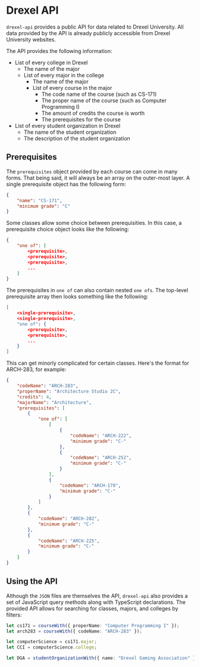 # Drexel API

`drexel-api` provides a public API for data related to Drexel University. All data provided by the API is already publicly accessible from Drexel University websites. 

The API provides the following information:

- List of every college in Drexel
    - The name of the major
    - List of every major in the college
        - The name of the major
        - List of every course in the major
            - The code name of the course (such as CS-171)
            - The proper name of the course (such as Computer Programming I)
            - The amount of credits the course is worth
            - The prerequisites for the course
- List of every student organization in Drexel
    - The name of the student organization
    - The description of the student organization

## Prerequisites
The `prerequisites` object provided by each course can come in many forms. That being said, it will always be an array on the outer-most layer. A single prerequisite object has the following form:

```json
{
    "name": "CS-171",
    "minimum grade": "C"
}
```
Some classes allow some choice between prerequisities. In this case, a prerequisite choice object looks like the following: 

```json
{
    "one of": [
        <prerequisite>,
        <prerequisite>,
        <prerequisite>,
        ...
    ]
}
```

The prerequisites in `one of` can also contain nested `one ofs`. The top-level prerequisite array then looks something like the following:

```json
[
    <single-prerequisite>,
    <single-prerequisite>,
    "one of": {
        <prerequisite>, 
        <prerequisite>,
        ...
    }
]
```

This can get minorly complicated for certain classes. Here's the format for ARCH-283, for example:

```json
{
    "codeName": "ARCH-283",
    "properName": "Architecture Studio 2C",
    "credits": 4,
    "majorName": "Architecture",
    "prerequisites": [
        {
            "one of": [
                [
                    {
                        "codeName": "ARCH-222",
                        "minimum grade": "C-"
                    },
                    {
                        "codeName": "ARCH-252",
                        "minimum grade": "C-"
                    }
                ],
                {
                    "codeName": "ARCH-170",
                    "minimum grade": "C-"
                }
            ]
        },
        {
            "codeName": "ARCH-282",
            "minimum grade": "C-"
        },
        {
            "codeName": "ARCH-225",
            "minimum grade": "C-"
        }
    ]
}
```

## Using the API

Although the `JSON` files are themselves the API, `drexel-api` also provides a set of JavaScript query methods along with TypeScript declarations. The provided API allows for searching for classes, majors, and colleges by filters:
```ts
let cs171 = courseWith({ properName: "Computer Programming I" });
let arch283 = courseWith({ codeName: "ARCH-283" });

let computerScience = cs171.major;
let CCI = computerScience.college;

let DGA = studentOrganizationWith({ name: "Drexel Gaming Association" });
```
